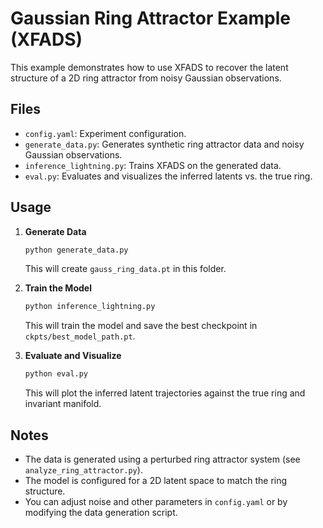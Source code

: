 # Gaussian Ring Attractor Example (XFADS)

This example demonstrates how to use XFADS to recover the latent structure of a 2D ring attractor from noisy Gaussian observations.

## Files
- `config.yaml`: Experiment configuration.
- `generate_data.py`: Generates synthetic ring attractor data and noisy Gaussian observations.
- `inference_lightning.py`: Trains XFADS on the generated data.
- `eval.py`: Evaluates and visualizes the inferred latents vs. the true ring.

## Usage

1. **Generate Data**

   ```bash
   python generate_data.py
   ```
   This will create `gauss_ring_data.pt` in this folder.

2. **Train the Model**

   ```bash
   python inference_lightning.py
   ```
   This will train the model and save the best checkpoint in `ckpts/best_model_path.pt`.

3. **Evaluate and Visualize**

   ```bash
   python eval.py
   ```
   This will plot the inferred latent trajectories against the true ring and invariant manifold.

## Notes
- The data is generated using a perturbed ring attractor system (see `analyze_ring_attractor.py`).
- The model is configured for a 2D latent space to match the ring structure.
- You can adjust noise and other parameters in `config.yaml` or by modifying the data generation script. 